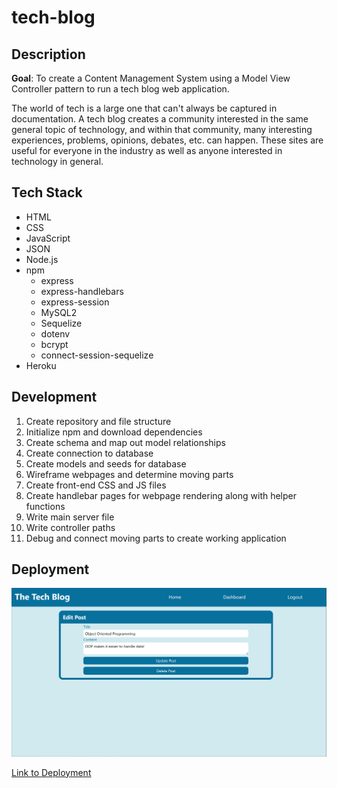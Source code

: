 # tech-blog

## Description

**Goal**: To create a Content Management System using a Model View Controller pattern to run a tech blog web application.

The world of tech is a large one that can't always be captured in documentation. A tech blog creates a community interested in the same general topic of technology, and within that community, many interesting experiences, problems, opinions, debates, etc. can happen. These sites are useful for everyone in the industry as well as anyone interested in technology in general.

## Tech Stack
- HTML
- CSS
- JavaScript
- JSON
- Node.js
- npm
    - express
    - express-handlebars
    - express-session
    - MySQL2
    - Sequelize
    - dotenv
    - bcrypt
    - connect-session-sequelize
- Heroku

## Development
1. Create repository and file structure
1. Initialize npm and download dependencies
1. Create schema and map out model relationships
1. Create connection to database
1. Create models and seeds for database
1. Wireframe webpages and determine moving parts
1. Create front-end CSS and JS files
1. Create handlebar pages for webpage rendering along with helper functions
1. Write main server file
1. Write controller paths
1. Debug and connect moving parts to create working application

## Deployment

![Screenshot of the tech blog's home page with two posts and a navigation bar at the top](./assets/screenshot.png)

[Link to Deployment](https://tech-blog-ssharma.herokuapp.com/)